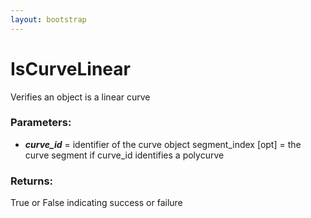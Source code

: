 ```yaml
---
layout: bootstrap
---
```


# IsCurveLinear

Verifies an object is a linear curve
          

### Parameters:

- ***curve_id*** = identifier of the curve object
segment_index [opt] = the curve segment if curve_id identifies a polycurve
        

### Returns:


True or False indicating success or failure
        


